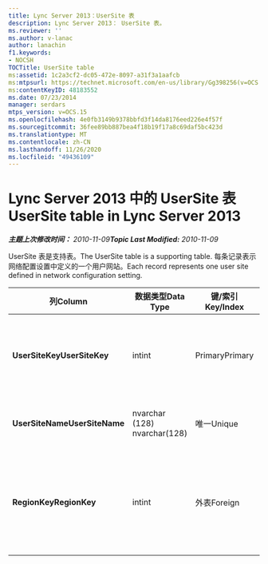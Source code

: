 ```yaml
---
title: Lync Server 2013：UserSite 表
description: Lync Server 2013： UserSite 表。
ms.reviewer: ''
ms.author: v-lanac
author: lanachin
f1.keywords:
- NOCSH
TOCTitle: UserSite table
ms:assetid: 1c2a3cf2-dc05-472e-8097-a31f3a1aafcb
ms:mtpsurl: https://technet.microsoft.com/en-us/library/Gg398256(v=OCS.15)
ms:contentKeyID: 48183552
ms.date: 07/23/2014
manager: serdars
mtps_version: v=OCS.15
ms.openlocfilehash: 4e0fb3149b9378bbfd3f14da8176eed226e4f57f
ms.sourcegitcommit: 36fee89bb887bea4f18b19f17a8c69daf5bc423d
ms.translationtype: MT
ms.contentlocale: zh-CN
ms.lasthandoff: 11/26/2020
ms.locfileid: "49436109"
---
```

# <a name="usersite-table-in-lync-server-2013"></a><span data-ttu-id="f87c2-103">Lync Server 2013 中的 UserSite 表</span><span class="sxs-lookup"><span data-stu-id="f87c2-103">UserSite table in Lync Server 2013</span></span>

<div data-xmlns="http://www.w3.org/1999/xhtml">

<div class="topic" data-xmlns="http://www.w3.org/1999/xhtml" data-msxsl="urn:schemas-microsoft-com:xslt" data-cs="https://msdn.microsoft.com/">

<div data-asp="https://msdn2.microsoft.com/asp">



</div>

<div id="mainSection">

<div id="mainBody"><span data-ttu-id="f87c2-104">

<span> </span></span><span class="sxs-lookup"><span data-stu-id="f87c2-104">

<span> </span></span></span>

<span data-ttu-id="f87c2-105">_**主题上次修改时间：** 2010-11-09_</span><span class="sxs-lookup"><span data-stu-id="f87c2-105">_**Topic Last Modified:** 2010-11-09_</span></span>

<span data-ttu-id="f87c2-106">UserSite 表是支持表。</span><span class="sxs-lookup"><span data-stu-id="f87c2-106">The UserSite table is a supporting table.</span></span> <span data-ttu-id="f87c2-107">每条记录表示网络配置设置中定义的一个用户网站。</span><span class="sxs-lookup"><span data-stu-id="f87c2-107">Each record represents one user site defined in network configuration setting.</span></span>


<table>
<colgroup>
<col style="width: 25%" />
<col style="width: 25%" />
<col style="width: 25%" />
<col style="width: 25%" />
</colgroup>
<thead>
<tr class="header">
<th><span data-ttu-id="f87c2-108"><strong>列</strong></span><span class="sxs-lookup"><span data-stu-id="f87c2-108"><strong>Column</strong></span></span></th>
<th><span data-ttu-id="f87c2-109"><strong>数据类型</strong></span><span class="sxs-lookup"><span data-stu-id="f87c2-109"><strong>Data Type</strong></span></span></th>
<th><span data-ttu-id="f87c2-110"><strong>键/索引</strong></span><span class="sxs-lookup"><span data-stu-id="f87c2-110"><strong>Key/Index</strong></span></span></th>
<th><span data-ttu-id="f87c2-111"><strong>Details</strong></span><span class="sxs-lookup"><span data-stu-id="f87c2-111"><strong>Details</strong></span></span></th>
</tr>
</thead>
<tbody>
<tr class="odd">
<td><p><span data-ttu-id="f87c2-112"><strong>UserSiteKey</strong></span><span class="sxs-lookup"><span data-stu-id="f87c2-112"><strong>UserSiteKey</strong></span></span></p></td>
<td><p><span data-ttu-id="f87c2-113">int</span><span class="sxs-lookup"><span data-stu-id="f87c2-113">int</span></span></p></td>
<td><p><span data-ttu-id="f87c2-114">Primary</span><span class="sxs-lookup"><span data-stu-id="f87c2-114">Primary</span></span></p></td>
<td><p><span data-ttu-id="f87c2-115">标识用户网站的唯一号码。</span><span class="sxs-lookup"><span data-stu-id="f87c2-115">Unique number identifying the user site.</span></span></p></td>
</tr>
<tr class="even">
<td><p><span data-ttu-id="f87c2-116"><strong>UserSiteName</strong></span><span class="sxs-lookup"><span data-stu-id="f87c2-116"><strong>UserSiteName</strong></span></span></p></td>
<td><p><span data-ttu-id="f87c2-117">nvarchar (128) </span><span class="sxs-lookup"><span data-stu-id="f87c2-117">nvarchar(128)</span></span></p></td>
<td><p><span data-ttu-id="f87c2-118">唯一</span><span class="sxs-lookup"><span data-stu-id="f87c2-118">Unique</span></span></p></td>
<td><p><span data-ttu-id="f87c2-119">用户网站的名称。</span><span class="sxs-lookup"><span data-stu-id="f87c2-119">User site’s name.</span></span></p></td>
</tr>
<tr class="odd">
<td><p><span data-ttu-id="f87c2-120"><strong>RegionKey</strong></span><span class="sxs-lookup"><span data-stu-id="f87c2-120"><strong>RegionKey</strong></span></span></p></td>
<td><p><span data-ttu-id="f87c2-121">int</span><span class="sxs-lookup"><span data-stu-id="f87c2-121">int</span></span></p></td>
<td><p><span data-ttu-id="f87c2-122">外表</span><span class="sxs-lookup"><span data-stu-id="f87c2-122">Foreign</span></span></p></td>
<td><p><span data-ttu-id="f87c2-123">从 <a href="lync-server-2013-region-table.md">Lync Server 2013 中的区域表</a>引用。</span><span class="sxs-lookup"><span data-stu-id="f87c2-123">Referenced from <a href="lync-server-2013-region-table.md">Region table in Lync Server 2013</a>.</span></span></p></td>
</tr>
</tbody>
</table><span data-ttu-id="f87c2-124">


</div>

<span> </span>

</div>

</div>

</span><span class="sxs-lookup"><span data-stu-id="f87c2-124">


</div>

<span> </span>

</div>

</div>

</span></span></div>

